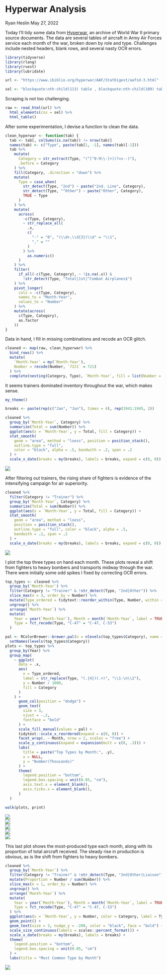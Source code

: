 Hyperwar Analysis
================
Ryan Heslin
May 27, 2022





Today I’ll tidy some data from
[Hyperwar](https://www.ibiblio.org/hyperwar/AAF/StatDigest/aafsd-3.html),
an archive of World War II primary source documents. The data are
several tables of aircraft in Army Air Forces service each month of the
war, broken down by role and type. Challenges include nested headers,
blank rows, and several nasty OCR errors.

``` r
library(tidyverse)
library(rlang)
library(rvest)
library(lubridate)

url <- "https://www.ibiblio.org/hyperwar/AAF/StatDigest/aafsd-3.html"

sel <- "blockquote:nth-child(113) table , blockquote:nth-child(109) table, blockquote:nth-child(105) table, blockquote:nth-child(101) table"
```

Scraping is not too challenging.

``` r
raw <- read_html(url) %>%
  html_elements(css = sel) %>%
  html_table()
```

After some experimentation, I devise a function to clean the data.

``` r
clean_hyperwar <- function(tab) {
  tab <- tab[, colSums(is.na(tab)) != nrow(tab)]
  names(tab) <- c("Type", paste(tab[1, -1], names(tab)[-1]))
  tab %>%
    mutate(
      Category = str_extract(Type, "(^[^0-9\\-]+)(?=s--)"),
      .before = Category
    ) %>%
    fill(Category, .direction = "down") %>%
    mutate(
      Type = case_when(
        str_detect(Type, "2nd") ~ paste("2nd. Line", Category),
        str_detect(Type, "^Other") ~ paste("Other", Category),
        TRUE ~ Type
      )
    ) %>%
    mutate(
      across(
        -c(Type, Category),
        ~ str_replace_all(
          .x,
          c(
            "-" = "0", "(\\d+,\\d{3})\\d" = "\\1",
            "," = ""
          )
        ) %>%
          as.numeric()
      )
    ) %>%
    filter(
      if_all(-c(Type, Category), ~ !is.na(.x)) &
        !str_detect(Type, "Total|1st|^Combat Airplanes$")
    ) %>%
    pivot_longer(
      cols = -c(Type, Category),
      names_to = "Month-Year",
      values_to = "Number"
    ) %>%
    mutate(across(
      c(Type, Category),
      as.factor
    ))
}
```

Data in hand, I fill in missing combinations and recode an OCR glitch.

``` r
cleaned <- map(raw, clean_hyperwar) %>%
  bind_rows() %>%
  mutate(
    `Month-Year` = my(`Month-Year`),
    Number = recode(Number, `7221` = 721)
  ) %>%
  complete(nesting(Category, Type), `Month-Year`, fill = list(Number = 0))
```

It seems trainers dominated inventory throughout the war, which makes
sense.

``` r
my_theme()

breaks <- paste(rep(c("Jan", "Jun"), times = 4), rep(1941:1945, 2))

cleaned %>%
  group_by(`Month-Year`, Category) %>%
  summarize(Total = sum(Number)) %>%
  ggplot(aes(x = `Month-Year`, y = Total, fill = Category)) +
  stat_smooth(
    geom = "area", method = "loess", position = position_stack(),
    outline.type = "full",
    color = "black", alpha = .5, bandwith = .2, span = .2
  ) +
  scale_x_date(breaks = my(breaks), labels = breaks, expand = c(0, 0))
```

<img src="../figure/planes//unnamed-chunk-5-1.png" style="display: block; margin: auto;" />

After filtering out trainers, the rising share of fighters is evidence
of the intensifying campaign for air superiority.

``` r
cleaned %>%
  filter(Category != "Trainer") %>%
  group_by(`Month-Year`, Category) %>%
  summarize(Total = sum(Number)) %>%
  ggplot(aes(x = `Month-Year`, y = Total, fill = Category)) +
  stat_smooth(
    geom = "area", method = "loess",
    position = position_stack(),
    outline.type = "full", color = "black", alpha = .5,
    bandwith = .2, span = .2
  ) +
  scale_x_date(breaks = my(breaks), labels = breaks, expand = c(0, 0))
```

<img src="../figure/planes//unnamed-chunk-6-1.png" style="display: block; margin: auto;" />

I plot the top three types on hand each month. These plots reveal a
shift from fighters to heavy bombers and transports midway through the
war. There were initially some odd spikes I fixed by correcting OCR
errors.

``` r
top_types <- cleaned %>%
  group_by(`Month-Year`) %>%
  filter(Category != "Trainer" & !str_detect(Type, "2nd|Other")) %>%
  slice_max(n = 3, order_by = Number) %>%
  mutate(Type_ordered = tidytext::reorder_within(Type, Number, within = `Month-Year`)) %>%
  ungroup() %>%
  arrange(`Month-Year`) %>%
  mutate(
    Year = year(`Month-Year`), Month = month(`Month-Year`, label = TRUE),
    Type = fct_recode(Type, "C-47" = "C-47, C-53")
  )

pal <- RColorBrewer::brewer.pal(n = nlevels(top_types$Category), name = "Spectral") %>%
  setNames(levels(top_types$Category))
plots <- top_types %>%
  group_by(Year) %>%
  group_map(
    ~ ggplot(
      data = .x,
      aes(
        x = Type_ordered,
        label = str_replace(Type, "(.{4})(.+)", "\\1-\n\\2"),
        y = Number / 1000,
        fill = Category
      )
    ) +
      geom_col(position = "dodge") +
      geom_text(
        size = 3,
        vjust = -.2,
        fontface = "bold"
      ) +
      scale_fill_manual(values = pal) +
      tidytext::scale_x_reordered(expand = c(0, 0)) +
      facet_wrap(. ~ Month, nrow = 2, scales = "free") +
      scale_y_continuous(expand = expansion(mult = c(0, .3))) +
      labs(
        title = paste("Top Types by Month:", .y),
        x = NULL,
        y = "Number(Thousands)"
      ) +
      theme(
        legend.position = "bottom",
        legend.box.spacing = unit(0.05, "cm"),
        axis.text.x = element_blank(),
        axis.ticks.x = element_blank(),
      )
  )

walk(plots, print)
```

<img src="../figure/planes//unnamed-chunk-7-1.png" style="display: block; margin: auto;" /><img src="../figure/planes//unnamed-chunk-7-2.png" style="display: block; margin: auto;" /><img src="../figure/planes//unnamed-chunk-7-3.png" style="display: block; margin: auto;" /><img src="../figure/planes//unnamed-chunk-7-4.png" style="display: block; margin: auto;" /><img src="../figure/planes//unnamed-chunk-7-5.png" style="display: block; margin: auto;" />

This last plot shows the most-produced type each month, along with its
proportion of total aircraft received. The steady rise in production is
obvious, as is the shift from fighters to heavy bombers.

``` r
cleaned %>%
  group_by(`Month-Year`) %>%
  filter(Category != "Trainer" & !str_detect(Type, "2nd|Other|Liaison")) %>%
  mutate(Proportion = Number / sum(Number)) %>%
  slice_max(n = 1, order_by = Number) %>%
  ungroup() %>%
  arrange(`Month-Year`) %>%
  mutate(
    Year = year(`Month-Year`), Month = month(`Month-Year`, label = TRUE),
    Type = fct_recode(Type, "C-47" = "C-47, C-53")
  ) %>%
  ggplot(aes(x = `Month-Year`, y = Number, color = Category, label = Type, size = Proportion)) +
  geom_point() +
  geom_text(size = 3, nudge_y = -200, color = "black", face = "bold") +
  scale_size_continuous(labels = scales::percent_format()) +
  scale_x_date(breaks = my(breaks), labels = breaks) +
  theme(
    legend.position = "bottom",
    legend.box.spacing = unit(0.05, "cm")
  ) +
  labs(title = "Most Common Type by Month")
```

<img src="../figure/planes//unnamed-chunk-8-1.png" style="display: block; margin: auto;" />
